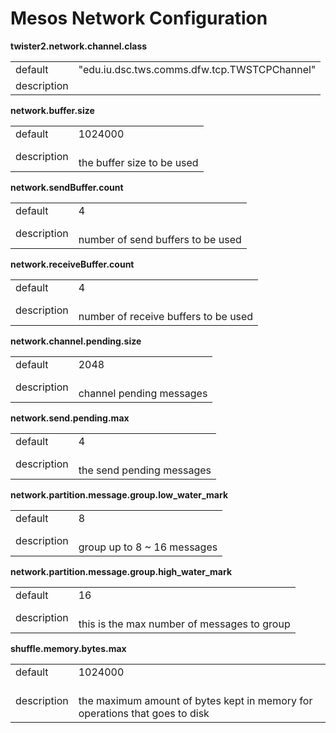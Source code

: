 # Mesos Network Configuration



**twister2.network.channel.class**
<table><tr><td>default</td><td>"edu.iu.dsc.tws.comms.dfw.tcp.TWSTCPChannel"</td><tr><td>description</td><td></td></table>

**network.buffer.size**
<table><tr><td>default</td><td>1024000</td><tr><td>description</td><td><br/>the buffer size to be used</td></table>

**network.sendBuffer.count**
<table><tr><td>default</td><td>4</td><tr><td>description</td><td><br/>number of send buffers to be used</td></table>

**network.receiveBuffer.count**
<table><tr><td>default</td><td>4</td><tr><td>description</td><td><br/>number of receive buffers to be used</td></table>

**network.channel.pending.size**
<table><tr><td>default</td><td>2048</td><tr><td>description</td><td><br/>channel pending messages</td></table>

**network.send.pending.max**
<table><tr><td>default</td><td>4</td><tr><td>description</td><td><br/>the send pending messages</td></table>

**network.partition.message.group.low_water_mark**
<table><tr><td>default</td><td>8</td><tr><td>description</td><td><br/>group up to 8 ~ 16 messages</td></table>

**network.partition.message.group.high_water_mark**
<table><tr><td>default</td><td>16</td><tr><td>description</td><td><br/>this is the max number of messages to group</td></table>

**shuffle.memory.bytes.max**
<table><tr><td>default</td><td>1024000</td><tr><td>description</td><td><br/>the maximum amount of bytes kept in memory for operations that goes to disk</td></table>


